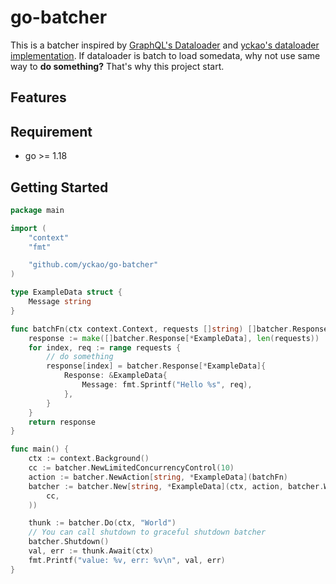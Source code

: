 # go-batcher

This is a batcher inspired by [GraphQL's Dataloader](https://github.com/graphql/dataloader) and [yckao's dataloader implementation](https://github.com/yckao/go-dataloader). 
If dataloader is batch to load somedata, why not use same way to **do something?**
That's why this project start.

## Features

## Requirement

- go >= 1.18

## Getting Started

```go
package main

import (
	"context"
	"fmt"

	"github.com/yckao/go-batcher"
)

type ExampleData struct {
	Message string
}

func batchFn(ctx context.Context, requests []string) []batcher.Response[*ExampleData] {
	response := make([]batcher.Response[*ExampleData], len(requests))
	for index, req := range requests {
		// do something
		response[index] = batcher.Response[*ExampleData]{
			Response: &ExampleData{
				Message: fmt.Sprintf("Hello %s", req),
			},
		}
	}
	return response
}

func main() {
	ctx := context.Background()
	cc := batcher.NewLimitedConcurrencyControl(10)
	action := batcher.NewAction[string, *ExampleData](batchFn)
	batcher := batcher.New[string, *ExampleData](ctx, action, batcher.WithConcurrencyControl[string, *ExampleData](
		cc,
	))

	thunk := batcher.Do(ctx, "World")
	// You can call shutdown to graceful shutdown batcher
	batcher.Shutdown()
	val, err := thunk.Await(ctx)
	fmt.Printf("value: %v, err: %v\n", val, err)
}
```

